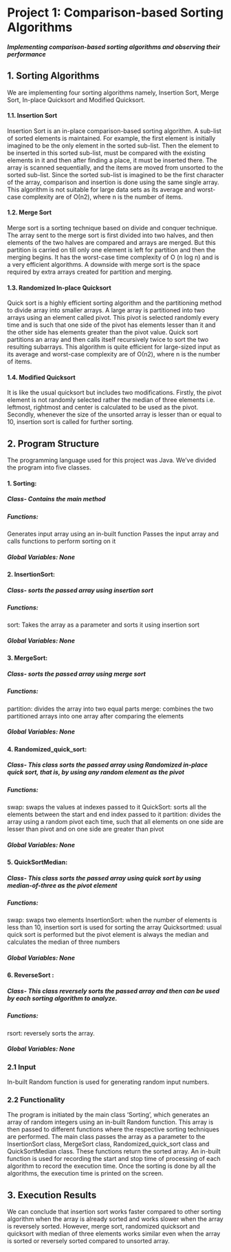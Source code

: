 # Project 1: Comparison-based Sorting Algorithms
##### Implementing comparison-based sorting algorithms and observing their performance

## 1. Sorting Algorithms
We are implementing four sorting algorithms namely, Insertion Sort, Merge Sort, In-place Quicksort and Modified Quicksort.

#### 1.1. Insertion Sort
Insertion Sort is an in-place comparison-based sorting algorithm. A sub-list of sorted elements is maintained. For example, the first element is initially imagined to be the only element in the sorted sub-list. Then the element to be inserted in this sorted sub-list, must be compared with the existing elements in it and then after finding a place, it must be inserted there. The array is scanned sequentially, and the items are moved from unsorted to the sorted sub-list. Since the sorted sub-list is imagined to be the first character of the array, comparison and insertion is done using the same single array. This algorithm is not suitable for large data sets as its average and worst-case complexity are of Ο(n2), where n is the number of items.
#### 1.2. Merge Sort
Merge sort is a sorting technique based on divide and conquer technique. The array sent to the merge sort is first divided into two halves, and then elements of the two halves are compared and arrays are merged. But this partition is carried on till only one element is left for partition and then the merging begins. It has the worst-case time complexity of Ο (n log n) and is a very efficient algorithms. A downside with merge sort is the space required by extra arrays created for partition and merging.
#### 1.3. Randomized In-place Quicksort
Quick sort is a highly efficient sorting algorithm and the partitioning method to divide array into smaller arrays. A large array is partitioned into two arrays using an element called pivot. This pivot is selected randomly every time and is such that one side of the pivot has elements lesser than it and the other side has elements greater than the pivot value. Quick sort partitions an array and then calls itself recursively twice to sort the two resulting subarrays. This algorithm is quite efficient for large-sized input as its average and worst-case complexity are of Ο(n2), where n is the number of items.
#### 1.4. Modified Quicksort
It is like the usual quicksort but includes two modifications. Firstly, the pivot element is not randomly selected rather the median of three elements i.e. leftmost, rightmost and center is calculated to be used as the pivot. Secondly, whenever the size of the unsorted array is lesser than or equal to 10, insertion sort is called for further sorting.

## 2. Program Structure
The programming language used for this project was Java. We’ve divided the program into five classes.
#### 1. Sorting: 
##### Class- Contains the main method
##### Functions:
Generates input array using an in-built function
Passes the input array and calls functions to perform sorting on it
##### Global Variables: None

#### 2. InsertionSort: 
##### Class- sorts the passed array using insertion sort
##### Functions:
sort: Takes the array as a parameter and sorts it using insertion sort
##### Global Variables: None

####  3. MergeSort: 
##### Class- sorts the passed array using merge sort
##### Functions:
partition: divides the array into two equal parts
merge: combines the two partitioned arrays into one array after comparing the elements
##### Global Variables: None
#### 4. Randomized_quick_sort:
##### Class- This class sorts the passed array using Randomized in-place quick sort, that is, by using any random element as the pivot
##### Functions:
swap: swaps the values at indexes passed to it
QuickSort: sorts all the elements between the start and end index passed to it
partition: divides the array using a random pivot each time, such that all elements on one side are lesser than pivot and on one side are greater than pivot
##### Global Variables: None
#### 5. QuickSortMedian: 
##### Class- This class sorts the passed array using quick sort by using median-of-three as the pivot element
##### Functions:
swap: swaps two elements
InsertionSort: when the number of elements is less than 10, insertion sort is used for sorting the array
Quicksortmed: usual quick sort is performed but the pivot element is always the median and calculates the median of three numbers
##### Global Variables: None
#### 6. ReverseSort : 
##### Class- This class reversely sorts the passed array and then can be used by each sorting algorithm to analyze.
##### Functions:
rsort: reversely sorts the array.
##### Global Variables: None
### 2.1 Input
In-built Random function is used for generating random input numbers.
### 2.2 Functionality
The program is initiated by the main class ‘Sorting’, which generates an array of random integers using an in-built Random function. This array is then passed to different functions where the respective sorting techniques are performed. The main class passes the array as a parameter to the InsertionSort class, MergeSort class, Randomized_quick_sort class and QuickSortMedian class. These functions return the sorted array. An in-built function is used for recording the start and stop time of processing of each algorithm to record the execution time. Once the sorting is done by all the algorithms, the execution time is printed on the screen.
## 3. Execution Results
We can conclude that insertion sort works faster compared to other sorting algorithm when the array is already sorted and works slower when the array is reversely sorted. However, merge sort, randomized quicksort and quicksort with median of three elements works similar even when the array is sorted or reversely sorted compared to unsorted array.
